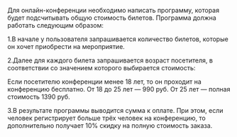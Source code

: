 Для онлайн-конференции необходимо написать программу, которая будет подсчитывать общую стоимость билетов. Программа должна работать следующим образом:

  1.В начале у пользователя запрашивается количество билетов, которые он хочет приобрести на мероприятие.

  2.Далее для каждого билета запрашивается возраст посетителя, в соответствии со значением которого выбирается стоимость:

Если посетителю конференции менее 18 лет, то он проходит на конференцию бесплатно. От 18 до 25 лет — 990 руб. От 25 лет — полная стоимость 1390 руб.

 3.В результате программы выводится сумма к оплате. При этом, если человек регистрирует больше трёх человек на конференцию, то дополнительно получает 10% скидку на полную стоимость заказа.
